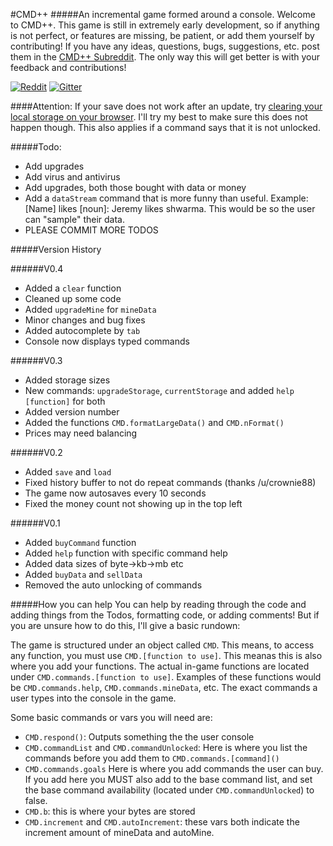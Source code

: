 #CMD++
#####An incremental game formed around a console.
Welcome to CMD++. This game is still in extremely early development, so if anything is not perfect, or features are missing, be patient, or add them yourself by contributing! If you have any ideas, questions, bugs, suggestions, etc. post them in the [CMD++ Subreddit](https://www.reddit.com/r/cmdplusplus). The only way this will get better is with your feedback and contributions!

[![Reddit](https://upload.wikimedia.org/wikipedia/en/b/b4/Reddit_logo.svg)](https://www.reddit.com/r/CMDPlusPlus/)
[![Gitter](https://badges.gitter.im/cmdPP/core.svg)](https://gitter.im/cmdPP/core?utm_source=badge&utm_medium=badge&utm_campaign=pr-badge)

####Attention:
If your save does not work after an update, try [clearing your local storage on your browser](http://www.ghacks.net/2015/02/05/how-to-clear-web-storage-in-your-browser-of-choice/). I'll try my best to make sure this does not happen though. This also applies if a command says that it is not unlocked.

#####Todo:
- Add upgrades
- Add virus and antivirus
- Add upgrades, both those bought with data or money
- Add a `dataStream` command that is more funny than useful. Example: [Name] likes [noun]: Jeremy likes shwarma. This would be so the user can "sample" their data.
- PLEASE COMMIT MORE TODOS

#####Version History

######V0.4
- Added a `clear` function
- Cleaned up some code
- Added `upgradeMine` for `mineData`
- Minor changes and bug fixes
- Added autocomplete by `tab`
- Console now displays typed commands

######V0.3
- Added storage sizes
- New commands: `upgradeStorage`, `currentStorage` and added `help [function]` for both
- Added version number
- Added the functions `CMD.formatLargeData()` and `CMD.nFormat()`
- Prices may need balancing

######V0.2
- Added `save` and `load`
- Fixed history buffer to not do repeat commands (thanks /u/crownie88)
- The game now autosaves every 10 seconds
- Fixed the money count not showing up in the top left

######V0.1
- Added `buyCommand` function
- Added `help` function with specific command help
- Added data sizes of byte->kb->mb etc
- Added `buyData` and `sellData`
- Removed the auto unlocking of commands

#####How you can help
You can help by reading through the code and adding things from the Todos, formatting code, or adding comments! But if you are unsure how to do this, I'll give a basic rundown:

The game is structured under an object called `CMD`. This means, to access any function, you must use `CMD.[function to use]`. This meanas this is also where you add your functions. The actual in-game functions are located under `CMD.commands.[function to use]`. Examples of these functions would be `CMD.commands.help`,  `CMD.commands.mineData`, etc. The exact commands a user types into the console in the game.

Some basic commands or vars you will need are:
- `CMD.respond()`: Outputs something the the user console
- `CMD.commandList` and `CMD.commandUnlocked`: Here is where you list the commands before you add them to `CMD.commands.[command]()`
- `CMD.commands.goals` Here is where you add commands the user can buy. If you add here you MUST also add to the base command list, and set the base command availability (located under `CMD.commandUnlocked`) to false.
- `CMD.b`: this is where your bytes are stored
- `CMD.increment` and `CMD.autoIncrement`: these vars both indicate the increment amount of mineData and autoMine.


